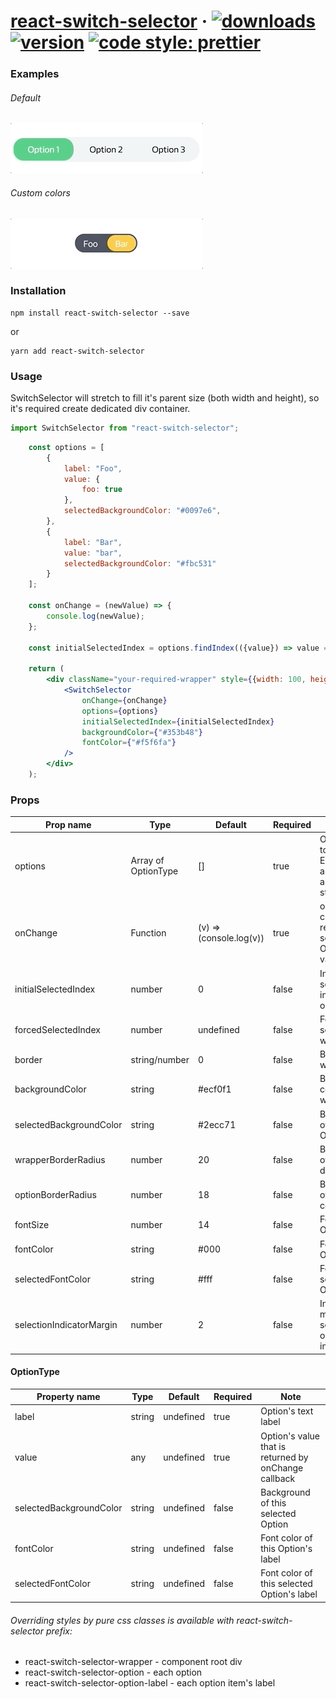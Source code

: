# [react-switch-selector](https://github.com/GR34SE/react-switch-selector) &middot; [![downloads](https://img.shields.io/npm/dm/react-switch-selector)](https://www.npmjs.com/package/react-switch-selector) [![version](https://img.shields.io/github/package-json/v/GR34SE/react-switch-selector)](https://github.com/GR34SE/react-switch-selector) [![code style: prettier](https://img.shields.io/badge/code_style-prettier-ff69b4.svg?style=flat-square)](https://github.com/prettier/prettier)

### Examples
###### Default

![ReactSwitchSelector](examples/example-default.gif)

###### Custom colors

![ReactSwitchSelector](examples/example-custom.gif)

### Installation

```Shell
npm install react-switch-selector --save
```

or

```Shell
yarn add react-switch-selector
```

### Usage

SwitchSelector will stretch to fill it's parent size (both width and height), so it's required create dedicated div container.

```jsx
import SwitchSelector from "react-switch-selector";
```

```jsx
    const options = [
        {
            label: "Foo",
            value: {
                foo: true
            },
            selectedBackgroundColor: "#0097e6",
        },
        {
            label: "Bar",
            value: "bar",
            selectedBackgroundColor: "#fbc531"
        }
    ];

    const onChange = (newValue) => {
        console.log(newValue);
    };

    const initialSelectedIndex = options.findIndex(({value}) => value === "bar");

    return (
        <div className="your-required-wrapper" style={{width: 100, height: 30}}>
            <SwitchSelector
                onChange={onChange}
                options={options}
                initialSelectedIndex={initialSelectedIndex}
                backgroundColor={"#353b48"}
                fontColor={"#f5f6fa"}
            />
        </div>
    );
```

### Props

| Prop  name                 | Type                    | Default                 | Required  | Note                                                                             |
| -------------------------  | ----------------------- | ----------------------- | --------- | -------------------------------------------------------------------------------- |
| options                    | Array of OptionType     | []                      | true      | Options array to render. Each item has a label value and optional styling props  |
| onChange                   | Function                | (v) => (console.log(v)) | true      | onChange callback that returns selected Option's value                           |
| initialSelectedIndex       | number                  | 0                       | false     | Initially selected index of options array                                        |
| forcedSelectedIndex        | number                  | undefined               | false     | Force selectedIndex with this prop                                               |
| border                     | string/number           | 0                       | false     | Border of wrapping div                                                           |
| backgroundColor            | string                  | #ecf0f1                 | false     | Background color of wrapping div                                                 |
| selectedBackgroundColor    | string                  | #2ecc71                 | false     | Background of selected Option                                                    |
| wrapperBorderRadius        | number                  | 20                      | false     | Border radius of wrapping div                                                    |
| optionBorderRadius         | number                  | 18                      | false     | Border radius of Option component                                                |
| fontSize                   | number                  | 14                      | false     | Font size of Option's label                                                      |
| fontColor                  | string                  | #000                    | false     | Font color of Option's label                                                     |
| selectedFontColor          | string                  | #fff                    | false     | Font color of selected Option's label                                            |
| selectionIndicatorMargin   | number                  | 2                       | false     | Inner px margin of selected option indicator                                              |

#### OptionType

| Property  name             | Type                    | Default             | Required  | Note                                                                             |
| -------------------------  | ----------------------- | ------------------- | --------- | -------------------------------------------------------------------------------- |
| label                      | string                  | undefined           | true      | Option's text label                                                              |
| value                      | any                     | undefined           | true      | Option's value that is returned by onChange callback                             |
| selectedBackgroundColor    | string                  | undefined           | false     | Background of this selected Option                                               |
| fontColor                  | string                  | undefined           | false     | Font color of this Option's label                                                |
| selectedFontColor          | string                  | undefined           | false     | Font color of this selected Option's label                                       |

###### Overriding styles by pure css classes is available with react-switch-selector prefix:

- react-switch-selector-wrapper - component root div
- react-switch-selector-option - each option
- react-switch-selector-option-label - each option item's label
